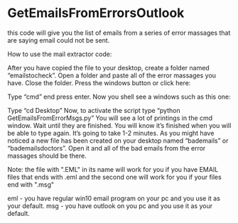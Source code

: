 # GetEmailsFromErrorsOutlook
this code will give you the list of emails from a series of error massages that are saying email could not be sent.

How to use the mail extractor code:

After you have copied the file to your desktop, create a folder named “emailstocheck”.
Open a folder and paste all of the error massages you have.
Close the folder.
Press the windows button or click here:
 
Type “cmd” end press enter.
Now you shell see a windows such as this one:
 
Type “cd Desktop”
Now, to activate the script type “python GetEmailsFromErrorMsgs.py”
You will see a lot of printings in the cmd window. Wait until they are finished. You will know it’s finished when you will be able to type again. It’s going to take 1-2 minutes.
As you might have noticed a new file has been created on your desktop named “bademails” or “bademailsdoctors”.
Open it and all of the bad emails from the error massages should be there.

Note:
the file with ".EML" in its name will work for you if you have EMAIL files that ends with .eml and the second one will work for you if your files end with ".msg"

eml - you have regular win10 email program on your pc and you use it as your default.
msg - you have outlook on you pc and you use it as your default.

